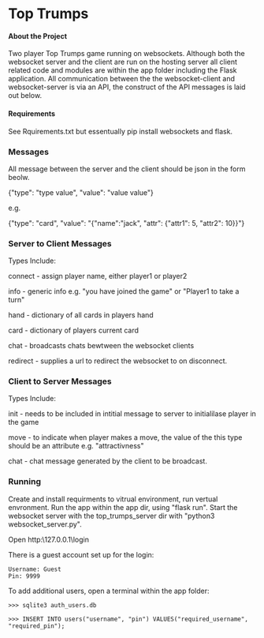 # Top Trumps

#### About the Project

Two player Top Trumps game running on websockets.
Although both the websocket server and the client are run on the hosting server all client related code and modules are within the app folder including the Flask application. All communication between the the websocket-client and websocket-server is via an API, the construct of the API messages is laid out below.

#### Requirements

See Rquirements.txt but essentually pip install websockets and flask.

### Messages

All message between the server and the client should be json in the form beolw.

{"type": "type value", "value": "value value"}

e.g.

{"type": "card", "value": "{"name":"jack", "attr": {"attr1": 5, "attr2": 10}}"}

### Server to Client Messages

Types Include:

connect - assign player name, either player1 or player2

info - generic info e.g. "you have joined the game" or "Player1 to take a turn"

hand - dictionary of all cards in players hand

card - dictionary of players current card

chat - broadcasts chats bewtween the websocket clients

redirect - supplies a url to redirect the websocket to on disconnect.
  
### Client to Server Messages

Types Include:

init - needs to be included in intitial message to server to initialilase player in the game

move - to indicate when player makes a move, the value of the this type should be an attribute e.g. "attractivness"

chat - chat message generated by the client to be broadcast.

### Running

Create and install requirments to vitrual environment, run vertual envronment. Run the app within the app dir, using "flask run". Start the websocket server with the top_trumps_server dir with "python3 websocket_server.py".

Open http:\\127.0.0.1\login

There is a guest account set up for the login:
    
    Username: Guest  
    Pin: 9999

To add additional users, open a terminal within the app folder:

    >>> sqlite3 auth_users.db

    >>> INSERT INTO users("username", "pin") VALUES("required_username", "required_pin");
